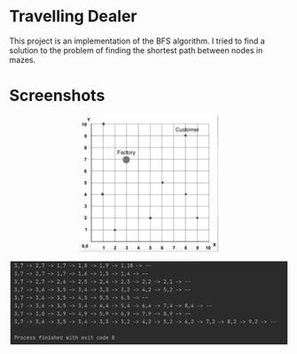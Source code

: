 # Travelling Dealer

This project is an implementation of the BFS algorithm. I tried to find a solution to the problem of finding the shortest path between nodes in mazes.

# Screenshots

<p align="middle">
  <img width="250" src="https://raw.githubusercontent.com/iebayirli/Travelling-Dealer/master/screenshots/11.png">
</p>
<p align="middle">
  <img width="500" src="https://raw.githubusercontent.com/iebayirli/Travelling-Dealer/master/screenshots/12.PNG">
</p>
